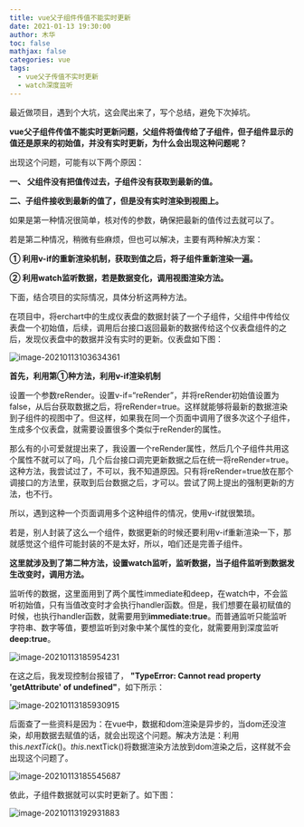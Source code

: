 ```yaml
---
title: vue父子组件传值不能实时更新
date: 2021-01-13 19:30:00
author: 木华
toc: false
mathjax: false
categories: vue
tags:
  - vue父子传值不实时更新
  - watch深度监听
---
```


最近做项目，遇到个大坑，这会爬出来了，写个总结，避免下次掉坑。

**vue父子组件传值不能实时更新问题，父组件将值传给了子组件，但子组件显示的值还是原来的初始值，并没有实时更新，为什么会出现这种问题呢？**

出现这个问题，可能有以下两个原因：

**一、 父组件没有把值传过去，子组件没有获取到最新的值。**

**二、子组件接收到最新的值了，但是没有实时渲染到视图上。**

如果是第一种情况很简单，核对传的参数，确保把最新的值传过去就可以了。

若是第二种情况，稍微有些麻烦，但也可以解决，主要有两种解决方案：

**①  利用v-if的重新渲染机制，获取到值之后，将子组件重新渲染一遍。**

**② 利用watch监听数据，若是数据变化，调用视图渲染方法。**

下面，结合项目的实际情况，具体分析这两种方法。

在项目中，将erchart中的生成仪表盘的数据封装了一个子组件，父组件中传给仪表盘一个初始值，后续，调用后台接口返回最新的数据传给这个仪表盘组件的之后，发现仪表盘中的数据并没有实时的更新。仪表盘如下图：

![image-20210113103634361](https://cdn.jsdelivr.net/gh/hualinzhang/zhlBlogPicture/20210113103634.png)

**首先，利用第①种方法，利用v-if渲染机制**

设置一个参数reRender。设置v-if=“reRender”，并将reRender初始值设置为false，从后台获取数据之后，将reRender=true。这样就能够将最新的数据渲染到子组件的视图中了。但这样，如果我在同一个页面中调用了很多次这个子组件，生成多个仪表盘，就需要设置很多个类似于reRender的属性。

那么有的小可爱就提出来了，我设置一个reRender属性，然后几个子组件共用这个属性不就可以了吗，几个后台接口调完更新数据之后在统一将reRender=true。这种方法，我尝试过了，不可以，我不知道原因。只有将reRender=true放在那个调接口的方法里，获取到后台数据之后，才可以。尝试了网上提出的强制更新的方法，也不行。

所以，遇到这种一个页面调用多个这种组件的情况，使用v-if就很繁琐。

若是，别人封装了这么一个组件，数据更新的时候还要利用v-if重新渲染一下，那就感觉这个组件可能封装的不是太好，所以，咱们还是完善子组件。

**这里就涉及到了第二种方法，设置watch监听，监听数据，当子组件监听到数据发生改变时，调用方法。**

监听传的数据，这里面用到了两个属性immediate和deep，在watch中，不会监听初始值，只有当值改变时才会执行handler函数。但是，我们想要在最初赋值的时候，也执行handler函数，就需要用到**immediate:true**。而普通监听只能监听字符串、数字等值，要想监听到对象中某个属性的变化，就需要用到深度监听**deep:true**。

![image-20210113185954231](https://cdn.jsdelivr.net/gh/hualinzhang/zhlBlogPicture/20210113185954.png)

在这之后，我发现控制台报错了， **"TypeError: Cannot read property 'getAttribute' of undefined"**，如下所示：

![image-20210113185930915](https://cdn.jsdelivr.net/gh/hualinzhang/zhlBlogPicture/20210113185930.png)

后面查了一些资料是因为：在vue中，数据和dom渲染是异步的，当dom还没渲染，却用数据去赋值的话，就会出现这个问题。解决方法是：利用this.$nextTick()。this.$nextTick()将数据渲染方法放到dom渲染之后，这样就不会出现这个问题了。

![image-20210113185545687](https://cdn.jsdelivr.net/gh/hualinzhang/zhlBlogPicture/20210113185545.png)

依此，子组件数据就可以实时更新了。如下图：

![image-20210113192931883](https://cdn.jsdelivr.net/gh/hualinzhang/zhlBlogPicture/20210113192931.png)